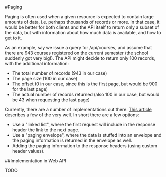 #Paging

Paging is often used when a given resource is expected to contain large amounts of data, i.e. perhaps thousands of records
or more. In that case, it would be better for both clients and the API itself to return only a subset of the data, but 
with information about how much data is available, and how to get to it.

As an example, say we issue a query for /api/courses, and assume that there are 943 courses registered on the current
semester (the school suddenly got very big!). The API might decide to return only 100 records, with the additional information:

* The total number of records (943 in our case)
* The page size (100 in our case)
* The offset (0 in our case, since this is the first page, but would be 900 for the last page)
* The actual number of records returned (also 100 in our case, but would be 43 when requesting the last page)

Currently, there are a number of implementations out there.
[This article](http://www.jerriepelser.com/blog/paging-in-aspnet-webapi-introduction) describes a few of the very well. 
In short there are a few options:

* Use a "linked list", where the first request will include in the response header the link to the next page.
* Use a "paging envelope", where the data is stuffed into an envelope and the paging information is returned in the envelope as well.
* Adding the paging information to the response headers (using custom header values).

##Implementation in Web API

TODO


